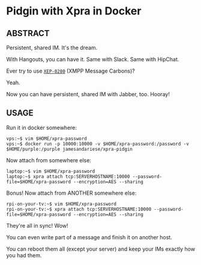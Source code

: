 # Pidgin with Xpra in Docker

## ABSTRACT

Persistent, shared IM.  It's the dream.

With Hangouts, you can have it.  Same with Slack.  Same with HipChat.

Ever try to use [`XEP-0280`](http://xmpp.org/extensions/xep-0280.html)
(XMPP Message Carbons)?

Yeah.

Now you can have persistent, shared IM with Jabber, too.  Hooray!

## USAGE


Run it in docker somewhere:

    vps:~$ vim $HOME/xpra-password
    vps:~$ docker run -p 10000:10000 -v $HOME/xpra-password:/password -v $HOME/purple:/purple jamesandariese/xpra-pidgin

Now attach from somewhere else:

    laptop:~$ vim $HOME/xpra-password
    laptop:~$ xpra attach tcp:SERVERHOSTNAME:10000 --password-file=$HOME/xpra-password --encryption=AES --sharing

Bonus!  Now attach from ANOTHER somewhere else:

    rpi-on-your-tv:~$ vim $HOME/xpra-password
    rpi-on-your-tv:~$ xpra attach tcp:SERVERHOSTNAME:10000 --password-file=$HOME/xpra-password --encryption=AES --sharing

They're all in sync!  Wow!

You can even write part of a message and finish it on another host.

You can reboot them all (except your server) and keep your IMs exactly how you had them.

